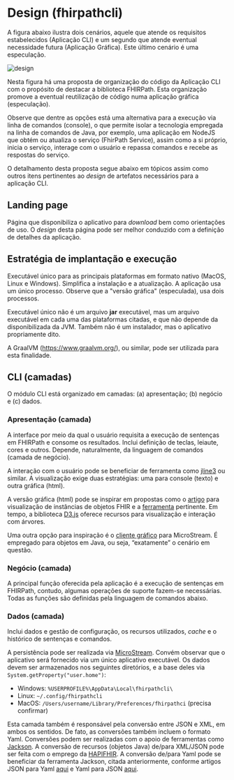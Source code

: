 # Design (fhirpathcli)

A figura abaixo ilustra dois cenários, aquele que atende os requisitos 
estabelecidos (Aplicação CLI) e um segundo que atende eventual 
necessidade futura (Aplicação Gráfica). Este último cenário é uma especulação.

![design](http://www.plantuml.com/plantuml/proxy?cache=no&src=https://raw.githubusercontent.com/kyriosdata/rnds/master/tools/fhirpathcli/UML/design.puml)

Nesta figura há uma proposta de organização do código da Aplicação CLI com o 
propósito de destacar a biblioteca FHIRPath. Esta organização promove a 
eventual reutilização de código numa aplicação gráfica (especulação). 

Observe que dentre as opções está uma alternativa para a execução via
linha de comandos (console), o que permite isolar a tecnologia empregada
na linha de comandos de Java, por exemplo, uma aplicação em NodeJS que
obtém ou atualiza o serviço (FhirPath Service), assim como a si próprio,
inicia o serviço, interage com o usuário e repassa comandos e recebe 
as respostas do serviço. 

O detalhamento desta proposta segue abaixo em tópicos assim como outros
itens pertinentes ao _design_ de artefatos necessários para a aplicação CLI.

## Landing page
Página que disponibiliza o aplicativo para _download_ bem como orientações de uso. 
O _design_ desta página pode ser melhor conduzido com a definição de detalhes 
da aplicação. 

## Estratégia de implantação e execução
Executável único para as principais plataformas em formato nativo (MacOS, Linux e Windows). 
Simplifica a instalação e a atualização. A aplicação usa um único processo.
Observe que a "versão gráfica" (especulada), usa dois processos. 

Executável único não é um arquivo **jar** executável, mas um arquivo executável em cada uma das
plataformas citadas, e que não depende da disponibilizada da JVM. Também não é um instalador, mas o
aplicativo propriamente dito.

A GraalVM (https://www.graalvm.org/), ou similar, pode ser utilizada para esta finalidade.

## CLI (camadas)

O módulo CLI está organizado em camadas: (a) apresentação; (b) negócio e (c) dados. 

### Apresentação (camada)

A interface por meio da qual o usuário requisita a execução de sentenças em FHIRPath 
e consome os resultados. Inclui definição de teclas, leiaute, cores e outros. 
Depende, naturalmente, da linguagem de comandos (camada de negócio).

A interação com o usuário pode se beneficiar de ferramenta como 
[jline3](https://github.com/jline/jline3) ou similar. 
A visualização exige duas estratégias: uma para console (texto) e outra gráfica (html).

A versão gráfica (html) pode se inspirar em propostas como o
[artigo](https://www.ncbi.nlm.nih.gov/pmc/articles/PMC6784845/) para visualização 
de instâncias de objetos FHIR e a 
[ferramenta](http://gotdan.github.io/fhirbrowser/index.html) pertinente.
Em tempo, a biblioteca [D3.js](https://d3js.org/) oferece recursos para 
visualização e interação com árvores. 

Uma outra opção para inspiração é o 
[cliente gráfico]((https://docs.microstream.one/manual/storage/rest-interface/client-gui.html)) 
para MicroStream. É empregado para objetos em Java, ou seja, “exatamente” o cenário em questão.

### Negócio (camada)

A principal função oferecida pela aplicação é a execução de sentenças em
FHIRPath, contudo, algumas operações de suporte fazem-se necessárias. 
Todas as funções são definidas pela linguagem de comandos abaixo.

### Dados (camada)
Inclui dados e gestão de configuração, os recursos utilizados, _cache_ e o 
histórico de sentenças e comandos. 

A persistência pode ser realizada via [MicroStream](https://microstream.one/). 
Convém observar que o aplicativo será fornecido via um único aplicativo executável.
Os dados devem ser armazenados nos seguintes diretórios, e a base deles via
`System.getProperty("user.home")`:
- Windows: `%USERPROFILE%\AppData\Local\fhirpathcli\` 
- Linux: `~/.config/fhirpathcli`
- MacOS: `/Users/username/Library/Preferences/fhirpathci` (precisa confirmar)

Esta camada também é responsável pela conversão entre JSON e XML, em 
ambos os sentidos. De fato, as conversões também incluem o formato Yaml. 
Conversões podem ser realizadas com o apoio de ferramentas como 
[Jackson](https://github.com/FasterXML/jackson). A conversão de recursos 
(objetos Java) de/para XML/JSON pode ser feita com o emprego da 
[HAPIFHIR](https://hapifhir.io/). A conversão de/para Yaml pode se 
beneficiar da ferramenta Jackson, citada anteriormente, 
conforme artigos JSON para Yaml 
[aqui](https://stackoverflow.com/questions/26235350/convert-json-to-yaml-parsing-json-to-yaml) 
e Yaml para JSON 
[aqui](https://stackoverflow.com/questions/23744216/how-do-i-convert-from-yaml-to-json-in-java).
 
